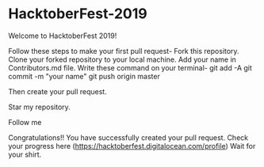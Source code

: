 # HacktoberFest-2019
Welcome to HacktoberFest 2019!

Follow these steps to make your first pull request-
  Fork this repository.
  Clone your forked repository to your local machine.
  Add your name in Contributors.md file.
Write these command on your terminal-
  git add -A
  git commit -m "your name"
  git push origin master
  
Then create your pull request.

Star my repository.

Follow me

Congratulations!! You have successfully created your pull request.
Check your progress here (https://hacktoberfest.digitalocean.com/profile)
Wait for your shirt.
